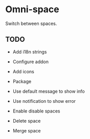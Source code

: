 # Omni-space

Switch between spaces.

## TODO

- Add i18n strings
- Configure addon
- Add icons
- Package

- Use default message to show info
- Use notification to show error

- Enable disable spaces
- Delete space
- Merge space
